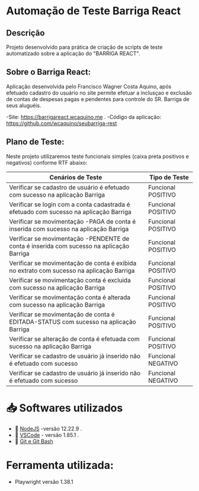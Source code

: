 # Automação de Teste Barriga React


## Descrição 
<p align="left">Projeto desenvolvido para prática de criação de scripts de teste automatizado sobre a aplicação do "BARRIGA REACT".
 
## Sobre o Barriga React:
 Aplicação desenvolvida pelo Francisco Wagner Costa Aquino, após efetuado cadastro do usuário no site permite efetuar a inclusçao e exclusão de contas de despesas pagas e pendentes para controle do SR. Barriga de seus aluguéis.

 -Site: https://barrigareact.wcaquino.me .
 -Código da aplicação: https://github.com/wcaquino/seubarriga-rest 

## Plano de Teste: 
Neste projeto utilizaremos teste funcionais simples (caixa preta positivos e negativos) conforme RTF abaixo: 

| Cenários de Teste                                                                         | Tipo de Teste       |
| ------------------------------------------------------------------------------------------|---------------------|
| Verificar se cadastro de usuário é efetuado com sucesso na aplicação Barriga              | Funcional POSITIVO  |
| Verificar se login com a conta cadastrada é efetuado com sucesso na aplicação Barriga     | Funcional POSITIVO  |
| Verificar se movimentação -PAGA de conta é inserida com sucesso na aplicação Barriga      | Funcional POSITIVO  |
| Verificar se movimentação -PENDENTE de conta é inserida com sucesso na aplicação Barriga  | Funcional POSITIVO  |
| Verificar se movimentação de conta é exibida no extrato com sucesso na aplicação Barriga  | Funcional POSITIVO  |
| Verificar se movimentação conta é excluida com sucesso na aplicação Barriga               | Funcional POSITIVO  |
| Verificar se movimentação conta é alterada com sucesso na aplicação Barriga               | Funcional POSITIVO  |
| Verificar se movimentação de conta é EDITADA-STATUS com sucesso na aplicação Barriga      | Funcional POSITIVO  |
| Verificar se alteração de conta é efetuada com sucesso na aplicação Barriga               | Funcional POSITIVO  |
| Verificar se cadastro de usuário já inserido não é efetuado com sucesso                   | Funcional NEGATIVO  |
| Verificar se cadastro de usuário já inserido não é efetuado com sucesso                   | Funcional NEGATIVO  |

# 📥  Softwares utilizados
- 🔗 [NodeJS](https://nodejs.org/en/download) -versão 12.22.9 .
- 🔗 [VSCode](https://code.visualstudio.com/) - versão 1.85.1 .
- 🔗 [Git e Git Bash](https://git-scm.com/downloads) 

#   Ferramenta  utilizada:
- Playwright versão 1.38.1




